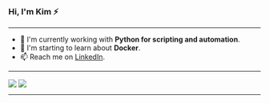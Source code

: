 ### Hi, I'm Kim ⚡

---

- 🔭 I'm currently working with **Python for scripting and automation**.
- 🌱 I'm starting to learn about **Docker**.
- 📫 Reach me on  [LinkedIn](https://www.linkedin.com/in/kimberlyolivas/).

---

<span>
  <img align="center" src="https://github-readme-stats.vercel.app/api?username=KimberlyOlivas&show_icons=true&count_private=true&include_all_commits=true&hide=issues&title_color=008080&text_color=4d4d4d&icon_color=ffdb4d"/>
</span>
<span>
  <img align="center" src="https://github-readme-stats.vercel.app/api/top-langs/?username=KimberlyOlivas&langs_count=6&layout=compact&title_color=008080&text_color=4d4d4d"/>
</span>

---